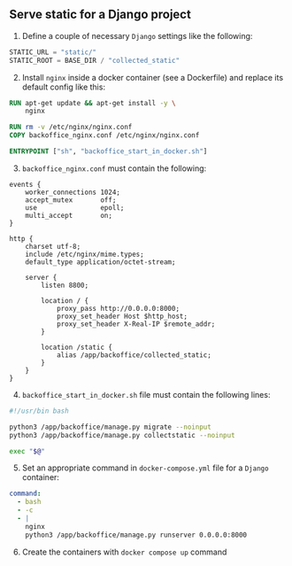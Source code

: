 ## Serve static for a Django project
1) Define a couple of necessary `Django` settings like the following:
```python
STATIC_URL = "static/"
STATIC_ROOT = BASE_DIR / "collected_static"
```
2) Install `nginx` inside a docker container (see a Dockerfile) and replace its default config like this:
```Dockerfile
RUN apt-get update && apt-get install -y \
    nginx

RUN rm -v /etc/nginx/nginx.conf
COPY backoffice_nginx.conf /etc/nginx/nginx.conf

ENTRYPOINT ["sh", "backoffice_start_in_docker.sh"]
```
3) `backoffice_nginx.conf` must contain the following:
```
events {
    worker_connections 1024;
    accept_mutex       off;
    use                epoll;
    multi_accept       on;
}

http {
    charset utf-8;
    include /etc/nginx/mime.types;
    default_type application/octet-stream;

    server {
        listen 8800;

        location / {
            proxy_pass http://0.0.0.0:8000;
            proxy_set_header Host $http_host;
            proxy_set_header X-Real-IP $remote_addr;
        }

        location /static {
            alias /app/backoffice/collected_static;
        }
    }
}
```
4) `backoffice_start_in_docker.sh` file must contain the following lines:
```bash
#!/usr/bin bash

python3 /app/backoffice/manage.py migrate --noinput
python3 /app/backoffice/manage.py collectstatic --noinput

exec "$@"
```
5) Set an appropriate command in `docker-compose.yml` file for a `Django` container:
```yml
command:
  - bash
  - -c
  - |
    nginx
    python3 /app/backoffice/manage.py runserver 0.0.0.0:8000
```
6) Create the containers with `docker compose up` command
